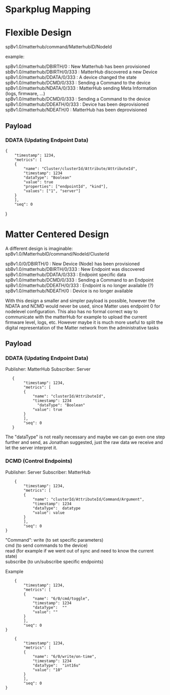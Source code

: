 # Sparkplug Mapping


# Flexible Design
spBv1.0/matterhub/command/MatterhubID/NodeId

example:

spBv1.0/matterhub/DBIRTH/0  : New Matterhub has been provisioned <br>
sbBv1.0/matterhub/DBIRTH/0/333 : MatterHub discovered a new Device  <br>
spBv1.0/matterhub/DDATA/0/333 : A device changed the state <br>
spBv1.0/matterhub/DCMD/0/333 : Sending a Command to the device <br>
spBv1.0/matterhub/NDATA/0/333 : MatterHub sending Meta Information (logs, firmware, ...) <br>
spBv1.0/matterhub/DCMD/0/333 : Sending a Command to the device <br>
spBv1.0/matterhub/DDEATH/0/333 : Device has been deprovisioned <br>
spBv1.0/matterhub/NDEATH/0 : MatterHub has been deprovisioned <br>

## Payload
### DDATA (Updating Endpoint Data)
    {
	    "timestamp": 1234,
	    "metrics": [
	    {
		    "name": "Cluster/clusterId/Attribute/AttributeId",
		    "timestamp": 1234
		    "dataType": "Boolean" 
		    "value": true
		    "properties": ["endpointId", "kind"],
		    "values": ["1", "server"]
		}
		],
		"seq": 0
}
		    

# Matter Centered Design
A different design is imaginable: 
spBv1.0/MatterhubID/command/NodeId/ClusterId

spBv1.0/0/DBIRTH/0  : New Device (Node) has been provisioned <br>
sbBv1.0/matterhub/DBIRTH/0/333 : New Endpoint was discovered <br>
spBv1.0/matterhub/DDATA/0/333 :  Endpoint specific data <br>
spBv1.0/matterhub/DCMD/0/333 : Sending a Command to an Endpoint <br>
spBv1.0/matterhub/DDEATH/0/333 : Endpoint is no longer available (?)  <br>
spBv1.0/matterhub/NDEATH/0 : Device is no longer available <br>

With this design a smaller and simpler payload is possible, however the NDATA and NCMD would never be used, since Matter uses endpoint 0 for nodelevel configuration. 
This also has no formal correct way to communicate with the matterHub for example to upload the current firmware level, logs, etc. 
However maybe it is much more useful to split the digital representation of the Matter network from the administrative tasks


## Payload

### DDATA (Updating Endpoint Data)
Publisher: MatterHub
Subscriber: Server

       {
            "timestamp": 1234,
            "metrics": [
            {
        	    "name": "clusterId/AttributeId",
        	    "timestamp": 1234
        	      "dataType": "Boolean"
        	    "value": true 		
        	} 		
        	],
	        "seq": 0
       }

The "dataType" is not really necessary and maybe we can go even one step further and send, as Jonathan suggested, just the raw data we receive and let the server interpret it.
### DCMD (Control Endpoints)
Publisher: Server
Subscriber: MatterHub

        {
    	    "timestamp": 1234,
    	    "metrics": [
    	    {
    		    "name": "clusterId/AttributeId/Command/Argument",
    		    "timestamp": 1234
    		    "dataType":  datatype
    		    "value": value
    		}
    		],
    		"seq": 0
    }

	
"Command":
write (to set specific parameters) <br>
cmd (to send commands to the device) <br>
read (for example if we went out of sync and need to know the current state) <br>
subscribe (to un/subscribe specific endpoints) <br>


Example 

        {
    	    "timestamp": 1234,
    	    "metrics": [
    	    {
    		    "name": "6/0/cmd/toggle",
    		    "timestamp": 1234
    		    "dataType":  ""
    		    "value": ""
    		}
    		],
    		"seq": 0
    }

        {
    	    "timestamp": 1234,
    	    "metrics": [
    	    {
    		    "name": "6/0/write/on-time",
    		    "timestamp": 1234
    		    "dataType":  "int16u"
    		    "value": "10"
    		}
    		],
    		"seq": 0
    }

